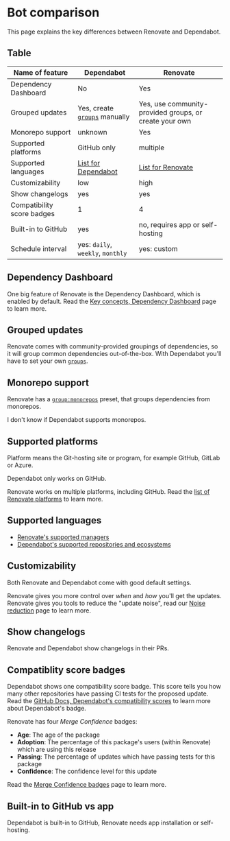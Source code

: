 # Bot comparison

This page explains the key differences between Renovate and Dependabot.

## Table

| Name of feature            | Dependabot                                                                                                                                                                   | Renovate                                                           |
| -------------------------- | ---------------------------------------------------------------------------------------------------------------------------------------------------------------------------- | ------------------------------------------------------------------ |
| Dependency Dashboard       | No                                                                                                                                                                           | Yes                                                                |
| Grouped updates            | Yes, create [`groups`](https://docs.github.com/en/code-security/dependabot/dependabot-version-updates/configuration-options-for-the-dependabot.yml-file#groups) manually     | Yes, use community-provided groups, or create your own             |
| Monorepo support           | unknown                                                                                                                                                                      | Yes                                                                |
| Supported platforms        | GitHub only                                                                                                                                                                  | multiple                                                           |
| Supported languages        | [List for Dependabot](https://docs.github.com/en/code-security/dependabot/dependabot-version-updates/about-dependabot-version-updates#supported-repositories-and-ecosystems) | [List for Renovate](https://docs.renovatebot.com/modules/manager/) |
| Customizability            | low                                                                                                                                                                          | high                                                               |
| Show changelogs            | yes                                                                                                                                                                          | yes                                                                |
| Compatibility score badges | 1                                                                                                                                                                            | 4                                                                  |
| Built-in to GitHub         | yes                                                                                                                                                                          | no, requires app or self-hosting                                   |
| Schedule interval          | yes: `daily`, `weekly`, `monthly`                                                                                                                                            | yes: custom                                                        |

## Dependency Dashboard

One big feature of Renovate is the Dependency Dashboard, which is enabled by default.
Read the [Key concepts, Dependency Dashboard](https://docs.renovatebot.com/key-concepts/dashboard/) page to learn more.

## Grouped updates

Renovate comes with community-provided groupings of dependencies, so it will group common dependencies out-of-the-box.
With Dependabot you'll have to set your own [`groups`](https://docs.github.com/en/code-security/dependabot/dependabot-version-updates/configuration-options-for-the-dependabot.yml-file#groups).

## Monorepo support

Renovate has a [`group:monorepos`](https://docs.renovatebot.com/presets-group/#groupmonorepos) preset, that groups dependencies from monorepos.

I don't know if Dependabot supports monorepos.

## Supported platforms

Platform means the Git-hosting site or program, for example GitHub, GitLab or Azure.

Dependabot only works on GitHub.

Renovate works on multiple platforms, including GitHub.
Read the [list of Renovate platforms](https://docs.renovatebot.com/modules/platform/) to learn more.

## Supported languages

- [Renovate's supported managers](https://docs.renovatebot.com/modules/manager/)
- [Dependabot's supported repositories and ecosystems](https://docs.github.com/en/code-security/dependabot/dependabot-version-updates/about-dependabot-version-updates#supported-repositories-and-ecosystems)

## Customizability

Both Renovate and Dependabot come with good default settings.

Renovate gives you more control over _when_ and _how_ you'll get the updates.
Renovate gives you tools to reduce the "update noise", read our [Noise reduction](https://docs.renovatebot.com/noise-reduction/) page to learn more.

## Show changelogs

Renovate and Dependabot show changelogs in their PRs.

## Compatiblity score badges

Dependabot shows one compatibility score badge.
This score tells you how many other repositories have passing CI tests for the proposed update.
Read the [GitHub Docs, Dependabot's compatibility scores](https://docs.github.com/en/code-security/dependabot/dependabot-security-updates/about-dependabot-security-updates#about-compatibility-scores) to learn more about Dependabot's badge.

Renovate has four _Merge Confidence_ badges:

- **Age**: The age of the package
- **Adoption**: The percentage of this package's users (within Renovate) which are using this release
- **Passing**: The percentage of updates which have passing tests for this package
- **Confidence**: The confidence level for this update

Read the [Merge Confidence badges](https://docs.renovatebot.com/merge-confidence/) page to learn more.

## Built-in to GitHub vs app

Dependabot is built-in to GitHub, Renovate needs app installation or self-hosting.
